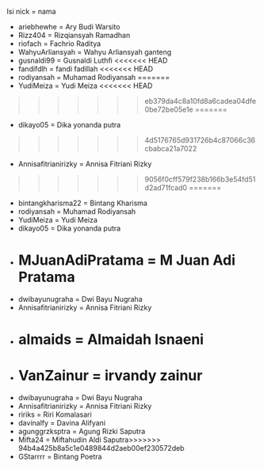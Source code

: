 Isi nick = nama

- ariebhewhe = Ary Budi Warsito
- Rizz404 = Rizqiansyah Ramadhan
- riofach = Fachrio Raditya
- WahyuArliansyah = Wahyu Arliansyah ganteng
- gusnaldi99 = Gusnaldi Luthfi
<<<<<<< HEAD
- fandifdlh = fandi fadillah
<<<<<<< HEAD
- rodiyansah = Muhamad Rodiyansah
=======
- YudiMeiza = Yudi Meiza
<<<<<<< HEAD
>>>>>>> eb379da4c8a10fd8a6cadea04dfe0be72be05e1e
=======
- dikayo05 = Dika yonanda putra
>>>>>>> 4d5176765d931726b4c87066c36cbabca21a7022
- Annisafitrianirizky = Annisa Fitriani Rizky
>>>>>>> 9056f0cff579f238b166b3e54fd51d2ad71fcad0
=======
- bintangkharisma22 = Bintang Kharisma
- rodiyansah = Muhamad Rodiyansah
- YudiMeiza = Yudi Meiza
- dikayo05 = Dika yonanda putra
- # MJuanAdiPratama = M Juan Adi Pratama
- dwibayunugraha = Dwi Bayu Nugraha
- Annisafitrianirizky = Annisa Fitriani Rizky
- # almaids = Almaidah Isnaeni
- # VanZainur = irvandy zainur
- dwibayunugraha = Dwi Bayu Nugraha
- Annisafitrianirizky = Annisa Fitriani Rizky
- ririks = Riri Komalasari
- davinalfy = Davina Alifyani
- agunggrzksptra = Agung Rizki Saputra
- Mifta24 = Miftahudin Aldi Saputra>>>>>>> 94b4a425b8a5c1e0489844d2aeb00ef230572deb
- GStarrrr = Bintang Poetra